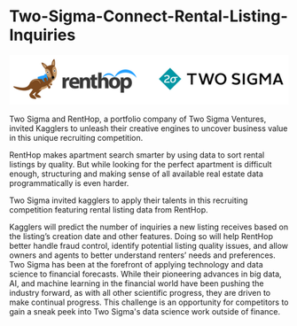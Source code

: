 ﻿# Two-Sigma-Connect-Rental-Listing-Inquiries

![RenthopTwoSigma](images/RenthopTwoSigma.png)

Two Sigma and RentHop, a portfolio company of Two Sigma Ventures, invited Kagglers to unleash their creative engines to uncover business value in this unique recruiting competition. 

RentHop makes apartment search smarter by using data to sort rental listings by quality. But while looking for the perfect apartment is difficult enough, structuring and making sense of all available real estate data programmatically is even harder.   

Two Sigma invited kagglers to apply their talents in this recruiting competition featuring rental listing data from RentHop. 

Kagglers will predict the number of inquiries a new listing receives based on the listing’s creation date and other features. Doing so will help RentHop better handle fraud control, identify potential listing quality issues, and allow owners and agents to better understand renters’ needs and preferences.  Two Sigma has been at the forefront of applying technology and data science to financial forecasts. While their pioneering advances in big data, AI, and machine learning in the financial world have been pushing the industry forward, as with all other scientific progress, they are driven to make continual progress. This challenge is an opportunity for competitors to gain a sneak peek into Two Sigma's data science work outside of finance.
